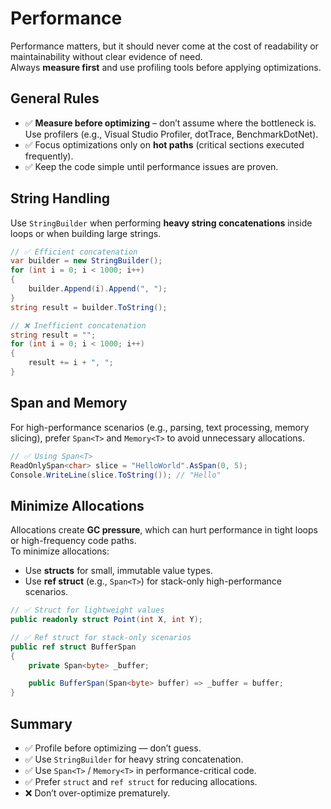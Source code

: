 # Performance

Performance matters, but it should never come at the cost of readability or maintainability without clear evidence of need.  
Always **measure first** and use profiling tools before applying optimizations.

## General Rules

- ✅ **Measure before optimizing** – don’t assume where the bottleneck is. Use profilers (e.g., Visual Studio Profiler, dotTrace, BenchmarkDotNet).
- ✅ Focus optimizations only on **hot paths** (critical sections executed frequently).
- ✅ Keep the code simple until performance issues are proven.

## String Handling

Use `StringBuilder` when performing **heavy string concatenations** inside loops or when building large strings.

```csharp
// ✅ Efficient concatenation
var builder = new StringBuilder();
for (int i = 0; i < 1000; i++)
{
    builder.Append(i).Append(", ");
}
string result = builder.ToString();

// ❌ Inefficient concatenation
string result = "";
for (int i = 0; i < 1000; i++)
{
    result += i + ", ";
}
```

## Span<T> and Memory<T>

For high-performance scenarios (e.g., parsing, text processing, memory slicing), prefer `Span<T>` and `Memory<T>` to avoid unnecessary allocations.

```csharp
// ✅ Using Span<T>
ReadOnlySpan<char> slice = "HelloWorld".AsSpan(0, 5);
Console.WriteLine(slice.ToString()); // "Hello"
```

## Minimize Allocations

Allocations create **GC pressure**, which can hurt performance in tight loops or high-frequency code paths.  
To minimize allocations:

- Use **structs** for small, immutable value types.
- Use **ref struct** (e.g., `Span<T>`) for stack-only high-performance scenarios.

```csharp
// ✅ Struct for lightweight values
public readonly struct Point(int X, int Y);

// ✅ Ref struct for stack-only scenarios
public ref struct BufferSpan
{
    private Span<byte> _buffer;

    public BufferSpan(Span<byte> buffer) => _buffer = buffer;
}
```

## Summary

- ✅ Profile before optimizing — don’t guess.
- ✅ Use `StringBuilder` for heavy string concatenation.
- ✅ Use `Span<T>` / `Memory<T>` in performance-critical code.
- ✅ Prefer `struct` and `ref struct` for reducing allocations.
- ❌ Don’t over-optimize prematurely.
